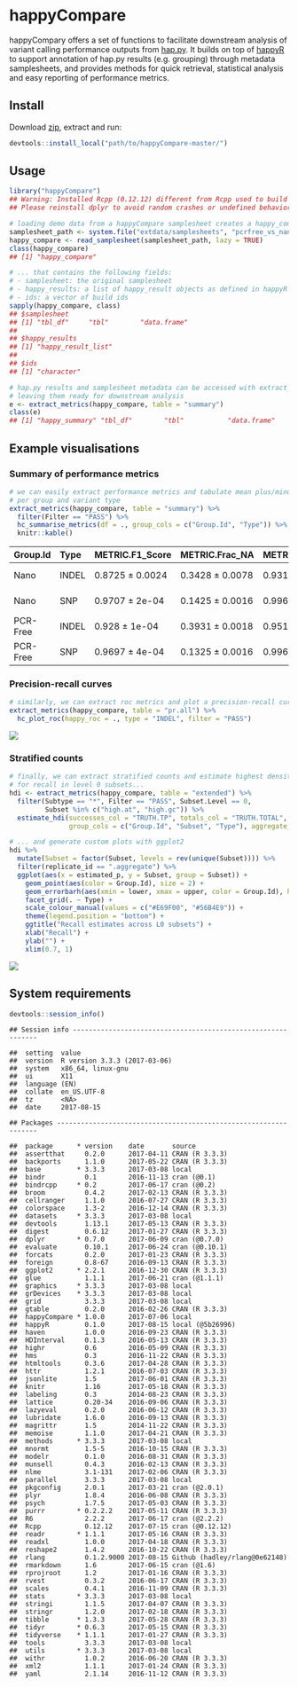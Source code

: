 
happyCompare
============

happyCompary offers a set of functions to facilitate downstream analysis of variant calling performance outputs from [hap.py](https://github.com/Illumina/hap.py). It builds on top of [happyR](https://github.com/Illumina/happyR) to support annotation of hap.py results (e.g. grouping) through metadata samplesheets, and provides methods for quick retrieval, statistical analysis and easy reporting of performance metrics.

Install
-------

Download [zip](https://git.illumina.com/Bioinformatics/happyCompare/archive/master.zip), extract and run:

``` r
devtools::install_local("path/to/happyCompare-master/")
```

Usage
-----

``` r
library("happyCompare")
## Warning: Installed Rcpp (0.12.12) different from Rcpp used to build dplyr (0.12.11).
## Please reinstall dplyr to avoid random crashes or undefined behavior.

# loading demo data from a happyCompare samplesheet creates a happy_compare object...
samplesheet_path <- system.file("extdata/samplesheets", "pcrfree_vs_nano.readme.csv", package = "happyCompare")
happy_compare <- read_samplesheet(samplesheet_path, lazy = TRUE)
class(happy_compare)
## [1] "happy_compare"

# ... that contains the following fields:
# - samplesheet: the original samplesheet
# - happy_results: a list of happy_result objects as defined in happyR
# - ids: a vector of build ids
sapply(happy_compare, class)
## $samplesheet
## [1] "tbl_df"     "tbl"        "data.frame"
## 
## $happy_results
## [1] "happy_result_list"
## 
## $ids
## [1] "character"

# hap.py results and samplesheet metadata can be accessed with extract_metrics(),
# leaving them ready for downstream analysis
e <- extract_metrics(happy_compare, table = "summary")
class(e)
## [1] "happy_summary" "tbl_df"        "tbl"           "data.frame"
```

Example visualisations
----------------------

### Summary of performance metrics

``` r
# we can easily extract performance metrics and tabulate mean plus/minus SD 
# per group and variant type
extract_metrics(happy_compare, table = "summary") %>% 
  filter(Filter == "PASS") %>% 
  hc_summarise_metrics(df = ., group_cols = c("Group.Id", "Type")) %>% 
  knitr::kable()
```

| Group.Id | Type  | METRIC.F1\_Score | METRIC.Frac\_NA | METRIC.Precision | METRIC.Recall  |
|:---------|:------|:-----------------|:----------------|:-----------------|:---------------|
| Nano     | INDEL | 0.8725 ± 0.0024  | 0.3428 ± 0.0078 | 0.9315 ± 0.0036  | 0.8205 ± 0.007 |
| Nano     | SNP   | 0.9707 ± 2e-04   | 0.1425 ± 0.0016 | 0.9963 ± 4e-04   | 0.9465 ± 1e-04 |
| PCR-Free | INDEL | 0.928 ± 1e-04    | 0.3931 ± 0.0018 | 0.9512 ± 2e-04   | 0.9059 ± 1e-04 |
| PCR-Free | SNP   | 0.9697 ± 4e-04   | 0.1325 ± 0.0016 | 0.9968 ± 1e-04   | 0.9441 ± 8e-04 |

### Precision-recall curves

``` r
# similarly, we can extract roc metrics and plot a precision-recall curve for PASS INDEL
extract_metrics(happy_compare, table = "pr.all") %>% 
  hc_plot_roc(happy_roc = ., type = "INDEL", filter = "PASS")
```

![](examples/README-unnamed-chunk-5-1.png)

### Stratified counts

``` r
# finally, we can extract stratified counts and estimate highest density intervals 
# for recall in level 0 subsets...
hdi <- extract_metrics(happy_compare, table = "extended") %>% 
  filter(Subtype == "*", Filter == "PASS", Subset.Level == 0, 
         Subset %in% c("high.at", "high.gc")) %>% 
  estimate_hdi(successes_col = "TRUTH.TP", totals_col = "TRUTH.TOTAL", 
               group_cols = c("Group.Id", "Subset", "Type"), aggregate_only = FALSE)

# ... and generate custom plots with ggplot2
hdi %>% 
  mutate(Subset = factor(Subset, levels = rev(unique(Subset)))) %>% 
  filter(replicate_id == ".aggregate") %>% 
  ggplot(aes(x = estimated_p, y = Subset, group = Subset)) +
    geom_point(aes(color = Group.Id), size = 2) +
    geom_errorbarh(aes(xmin = lower, xmax = upper, color = Group.Id), height = 0.4) +
    facet_grid(. ~ Type) +
    scale_colour_manual(values = c("#E69F00", "#56B4E9")) +
    theme(legend.position = "bottom") +
    ggtitle("Recall estimates across L0 subsets") +
    xlab("Recall") +
    ylab("") +
    xlim(0.7, 1)
```

![](examples/README-unnamed-chunk-6-1.png)

System requirements
-------------------

``` r
devtools::session_info()
```

    ## Session info -------------------------------------------------------------

    ##  setting  value                       
    ##  version  R version 3.3.3 (2017-03-06)
    ##  system   x86_64, linux-gnu           
    ##  ui       X11                         
    ##  language (EN)                        
    ##  collate  en_US.UTF-8                 
    ##  tz       <NA>                        
    ##  date     2017-08-15

    ## Packages -----------------------------------------------------------------

    ##  package      * version    date       source                       
    ##  assertthat     0.2.0      2017-04-11 CRAN (R 3.3.3)               
    ##  backports      1.1.0      2017-05-22 CRAN (R 3.3.3)               
    ##  base         * 3.3.3      2017-03-08 local                        
    ##  bindr          0.1        2016-11-13 cran (@0.1)                  
    ##  bindrcpp     * 0.2        2017-06-17 cran (@0.2)                  
    ##  broom          0.4.2      2017-02-13 CRAN (R 3.3.3)               
    ##  cellranger     1.1.0      2016-07-27 CRAN (R 3.3.3)               
    ##  colorspace     1.3-2      2016-12-14 CRAN (R 3.3.3)               
    ##  datasets     * 3.3.3      2017-03-08 local                        
    ##  devtools       1.13.1     2017-05-13 CRAN (R 3.3.3)               
    ##  digest         0.6.12     2017-01-27 CRAN (R 3.3.3)               
    ##  dplyr        * 0.7.0      2017-06-09 cran (@0.7.0)                
    ##  evaluate       0.10.1     2017-06-24 cran (@0.10.1)               
    ##  forcats        0.2.0      2017-01-23 CRAN (R 3.3.3)               
    ##  foreign        0.8-67     2016-09-13 CRAN (R 3.3.3)               
    ##  ggplot2      * 2.2.1      2016-12-30 CRAN (R 3.3.3)               
    ##  glue           1.1.1      2017-06-21 cran (@1.1.1)                
    ##  graphics     * 3.3.3      2017-03-08 local                        
    ##  grDevices    * 3.3.3      2017-03-08 local                        
    ##  grid           3.3.3      2017-03-08 local                        
    ##  gtable         0.2.0      2016-02-26 CRAN (R 3.3.3)               
    ##  happyCompare * 1.0.0      2017-07-06 local                        
    ##  happyR         0.1.0      2017-08-15 local (@5b26996)             
    ##  haven          1.0.0      2016-09-23 CRAN (R 3.3.3)               
    ##  HDInterval     0.1.3      2016-05-13 CRAN (R 3.3.3)               
    ##  highr          0.6        2016-05-09 CRAN (R 3.3.3)               
    ##  hms            0.3        2016-11-22 CRAN (R 3.3.3)               
    ##  htmltools      0.3.6      2017-04-28 CRAN (R 3.3.3)               
    ##  httr           1.2.1      2016-07-03 CRAN (R 3.3.3)               
    ##  jsonlite       1.5        2017-06-01 CRAN (R 3.3.3)               
    ##  knitr          1.16       2017-05-18 CRAN (R 3.3.3)               
    ##  labeling       0.3        2014-08-23 CRAN (R 3.3.3)               
    ##  lattice        0.20-34    2016-09-06 CRAN (R 3.3.3)               
    ##  lazyeval       0.2.0      2016-06-12 CRAN (R 3.3.3)               
    ##  lubridate      1.6.0      2016-09-13 CRAN (R 3.3.3)               
    ##  magrittr       1.5        2014-11-22 CRAN (R 3.3.3)               
    ##  memoise        1.1.0      2017-04-21 CRAN (R 3.3.3)               
    ##  methods      * 3.3.3      2017-03-08 local                        
    ##  mnormt         1.5-5      2016-10-15 CRAN (R 3.3.3)               
    ##  modelr         0.1.0      2016-08-31 CRAN (R 3.3.3)               
    ##  munsell        0.4.3      2016-02-13 CRAN (R 3.3.3)               
    ##  nlme           3.1-131    2017-02-06 CRAN (R 3.3.3)               
    ##  parallel       3.3.3      2017-03-08 local                        
    ##  pkgconfig      2.0.1      2017-03-21 cran (@2.0.1)                
    ##  plyr           1.8.4      2016-06-08 CRAN (R 3.3.3)               
    ##  psych          1.7.5      2017-05-03 CRAN (R 3.3.3)               
    ##  purrr        * 0.2.2.2    2017-05-11 CRAN (R 3.3.3)               
    ##  R6             2.2.2      2017-06-17 cran (@2.2.2)                
    ##  Rcpp           0.12.12    2017-07-15 cran (@0.12.12)              
    ##  readr        * 1.1.1      2017-05-16 CRAN (R 3.3.3)               
    ##  readxl         1.0.0      2017-04-18 CRAN (R 3.3.3)               
    ##  reshape2       1.4.2      2016-10-22 CRAN (R 3.3.3)               
    ##  rlang          0.1.2.9000 2017-08-15 Github (hadley/rlang@0e62148)
    ##  rmarkdown      1.6        2017-06-15 cran (@1.6)                  
    ##  rprojroot      1.2        2017-01-16 CRAN (R 3.3.3)               
    ##  rvest          0.3.2      2016-06-17 CRAN (R 3.3.3)               
    ##  scales         0.4.1      2016-11-09 CRAN (R 3.3.3)               
    ##  stats        * 3.3.3      2017-03-08 local                        
    ##  stringi        1.1.5      2017-04-07 CRAN (R 3.3.3)               
    ##  stringr        1.2.0      2017-02-18 CRAN (R 3.3.3)               
    ##  tibble       * 1.3.3      2017-05-28 CRAN (R 3.3.3)               
    ##  tidyr        * 0.6.3      2017-05-15 CRAN (R 3.3.3)               
    ##  tidyverse    * 1.1.1      2017-01-27 CRAN (R 3.3.3)               
    ##  tools          3.3.3      2017-03-08 local                        
    ##  utils        * 3.3.3      2017-03-08 local                        
    ##  withr          1.0.2      2016-06-20 CRAN (R 3.3.3)               
    ##  xml2           1.1.1      2017-01-24 CRAN (R 3.3.3)               
    ##  yaml           2.1.14     2016-11-12 CRAN (R 3.3.3)
